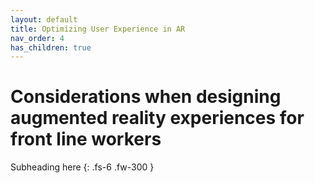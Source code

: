 ```yaml
---
layout: default
title: Optimizing User Experience in AR
nav_order: 4
has_children: true
---
```


# Considerations when designing augmented reality experiences for front line workers

Subheading here
{: .fs-6 .fw-300 }
